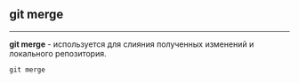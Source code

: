 ## git merge
---

**git merge** - используется для слияния полученных изменений и локального репозитория.

```bash=
git merge 
```